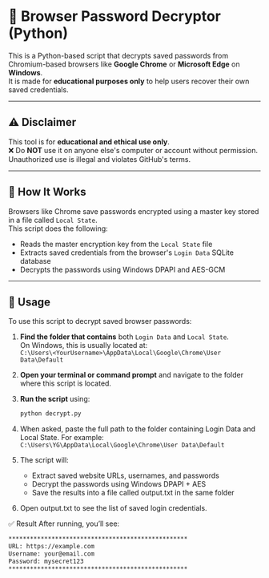 # 🔐 Browser Password Decryptor (Python)

This is a Python-based script that decrypts saved passwords from Chromium-based browsers like **Google Chrome** or **Microsoft Edge** on **Windows**.  
It is made for **educational purposes only** to help users recover their own saved credentials.

---

## ⚠️ Disclaimer

This tool is for **educational and ethical use only**.  
❌ Do **NOT** use it on anyone else's computer or account without permission.  
Unauthorized use is illegal and violates GitHub's terms.

---

## 🧠 How It Works

Browsers like Chrome save passwords encrypted using a master key stored in a file called `Local State`.  
This script does the following:

- Reads the master encryption key from the `Local State` file
- Extracts saved credentials from the browser's `Login Data` SQLite database
- Decrypts the passwords using Windows DPAPI and AES-GCM

---

## 🚀 Usage

To use this script to decrypt saved browser passwords:

1. **Find the folder that contains** both `Login Data` and `Local State`.  
   On Windows, this is usually located at:  
   `C:\Users\<YourUsername>\AppData\Local\Google\Chrome\User Data\Default`

2. **Open your terminal or command prompt** and navigate to the folder where this script is located.

3. **Run the script** using:
   ```bash
   python decrypt.py
3. When asked, paste the full path to the folder containing Login Data and Local State. For example:
   `C:\Users\YG\AppData\Local\Google\Chrome\User Data\Default`
4. The script will:
   - Extract saved website URLs, usernames, and passwords
   - Decrypt the passwords using Windows DPAPI + AES
   - Save the results into a file called output.txt in the same folder
     
5. Open output.txt to see the list of saved login credentials.

   
✅ Result
After running, you’ll see:
```bash
**************************************************
URL: https://example.com  
Username: your@email.com  
Password: mysecret123  
**************************************************
```

